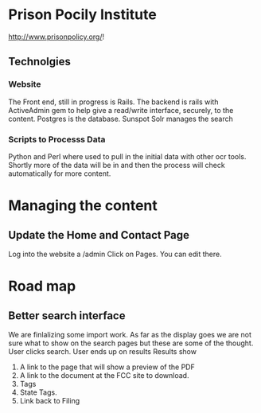 # Prison Pocily Institute 
http://www.prisonpolicy.org/!

## Technolgies

### Website
The Front end, still in progress is Rails.
The backend is rails with ActiveAdmin gem to help give a read/write interface, securely, to the content.
Postgres is the database.
Sunspot Solr manages the search

### Scripts to Processs Data
Python and Perl where used to pull in the initial data with other ocr tools.
Shortly more of the data will be in and then the process will check automatically for more content.

# Managing the content

## Update the Home and Contact Page

Log into the website a /admin
Click on Pages.
You can edit there.

# Road map

## Better search interface
We are finlalizing some import work. As far as the display goes we are not sure what to show on the search pages but these are some of the thought.
User clicks search.
User ends up on results
Results show 
 1. A link to the page that will show a preview of the PDF
 2. A link to the document at the FCC site to download.
 3. Tags
 4. State Tags.
 5. Link back to Filing

 



